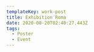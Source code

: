 ```yaml
---
templateKey: work-post
title: Exhibition Roma
date: 2020-08-20T02:40:27.443Z
tags:
  - Poster
  - Event
---
```

